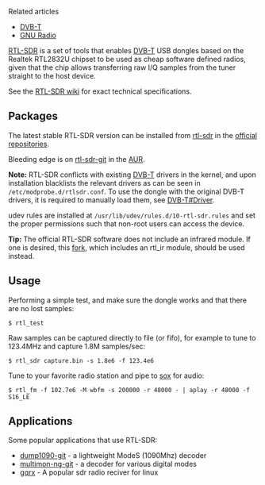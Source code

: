 Related articles

*   [DVB-T](/index.php/DVB-T "DVB-T")
*   [GNU Radio](/index.php/GNU_Radio "GNU Radio")

[RTL-SDR](http://sdr.osmocom.org/trac/wiki/rtl-sdr) is a set of tools that enables [DVB-T](/index.php/DVB-T "DVB-T") USB dongles based on the Realtek RTL2832U chipset to be used as cheap software defined radios, given that the chip allows transferring raw I/Q samples from the tuner straight to the host device.

See the [RTL-SDR wiki](http://sdr.osmocom.org/trac/wiki/rtl-sdr) for exact technical specifications.

## Packages

The latest stable RTL-SDR version can be installed from [rtl-sdr](https://www.archlinux.org/packages/?name=rtl-sdr) in the [official repositories](/index.php/Official_repositories "Official repositories").

Bleeding edge is on [rtl-sdr-git](https://aur.archlinux.org/packages/rtl-sdr-git/) in the [AUR](/index.php/AUR "AUR").

**Note:** RTL-SDR conflicts with existing [DVB-T](/index.php/DVB-T "DVB-T") drivers in the kernel, and upon installation blacklists the relevant drivers as can be seen in `/etc/modprobe.d/rtlsdr.conf`. To use the dongle with the original DVB-T drivers, it is required to manually load them, see [DVB-T#Driver](/index.php/DVB-T#Driver "DVB-T").

udev rules are installed at `/usr/lib/udev/rules.d/10-rtl-sdr.rules` and set the proper permissions such that non-root users can access the device.

**Tip:** The official RTL-SDR software does not include an infrared module. If one is desired, this [fork](https://github.com/librtlsdr/librtlsdr), which includes an rtl_ir module, should be used instead.

## Usage

Performing a simple test, and make sure the dongle works and that there are no lost samples:

```
$ rtl_test

```

Raw samples can be captured directly to file (or fifo), for example to tune to 123.4MHz and capture 1.8M samples/sec:

```
$ rtl_sdr capture.bin -s 1.8e6 -f 123.4e6

```

Tune to your favorite radio station and pipe to [sox](/index.php/PulseAudio "PulseAudio") for audio:

```
$ rtl_fm -f 102.7e6 -M wbfm -s 200000 -r 48000 - | aplay -r 48000 -f S16_LE

```

## Applications

Some popular applications that use RTL-SDR:

*   [dump1090-git](https://aur.archlinux.org/packages/dump1090-git/) - a lightweight ModeS (1090Mhz) decoder
*   [multimon-ng-git](https://aur.archlinux.org/packages/multimon-ng-git/) - a decoder for various digital modes
*   [gqrx](https://www.archlinux.org/packages/?name=gqrx) - A popular sdr radio reciver for linux